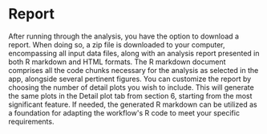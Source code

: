 Report
======================

After running through the analysis, you have the option to download a report. When doing so, a zip file is downloaded to your computer, encompassing all input data files, along with an analysis report presented in both R markdown and HTML formats. The R markdown document comprises all the code chunks necessary for the analysis as selected in the app, alongside several pertinent figures. 
You can customize the report by choosing the number of detail plots you wish to include. This will generate the same plots in the Detail plot tab from section 6, starting from the most significant feature. If needed, the generated R markdown can be utilized as a foundation for adapting the workflow's R code to meet your specific requirements.
